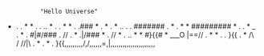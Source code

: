               "Hello Universe"
* .   .  * *   .   .     ..     * .  . *   *  .
.###   *      .   *    .   *    ..        . .
#######   .  *       .            *      *
######### *   .     .   * _   .       *     .
\#|#/###    .            //              .  *
.\|/###  *     .        //  *  .  ..   *       *
#}{{#      *   ___O |==// .      *   *    .  .
 }{{ .   *    /\  \/  //|\  . *    .    *      .
 }{{,,,,,,,,,/,/,,,,,,=,|,\,,,,,,,,,,,,,,,,,,,,,
